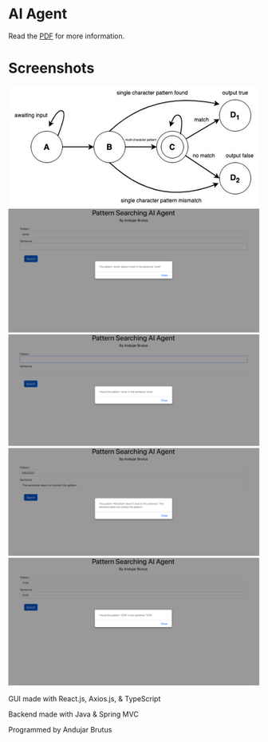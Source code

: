 # AI Agent
Read the [PDF](https://github.com/Brutusa/PatternAgent/blob/master/Andujar%20Brutus%20AI%20Agent.pdf) for more information.

# Screenshots
![Screenshot of perceptron design by Andujar Brutus](/screenshots/AIagent0.jpg)
![Screenshot of program design by Andujar Brutus](/screenshots/AIagent1.png)
![Screenshot of program design by Andujar Brutus](/screenshots/AIagent2.png)
![Screenshot of program design by Andujar Brutus](/screenshots/AIagent3.png)
![Screenshot of program design by Andujar Brutus](/screenshots/AIagent4.png)


GUI made with React.js, Axios.js, & TypeScript

Backend made with Java & Spring MVC

Programmed by Andujar Brutus

